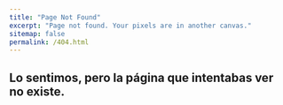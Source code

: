 ```yaml
---
title: "Page Not Found"
excerpt: "Page not found. Your pixels are in another canvas."
sitemap: false
permalink: /404.html
---
```


## Lo sentimos, pero la página que intentabas ver no existe.

<div>
<style>
    img, #quote, #comment-cat {
        display: block;
        margin-left: auto;
        margin-right: auto;
    }

    #author {
        float: right;
    }
</style>

<div id="comment-cat"></div>
<div id="cat"></div>
<br/>
<div id="quote"></div>
<div id="author"></div>

<script type="text/javascript">

    const URL = 'https://api.thecatapi.com/v1/images/search?size=full';

    (async function() {
        try {
            //CAT
            let divTitle = document.getElementById("comment-cat");

            let divcat = document.getElementById("cat");
            let response = await fetch(URL, {
                headers: {
                    'x-api-key': "56a4f1cc-7f60-468d-9dba-e4b6f04b7c7d"
                }
            });

            let cat = await response.json();
            let img = document.createElement("img");
            let title = document.createElement("h2");
            title.innerText = "Consuélate con un gatito";
            divTitle.append(title);
            img.src = cat[0].url;
            divcat.appendChild(img);
        }
        
        catche(e) {
            console.log(e);
        }
    })();
</script>

</div>